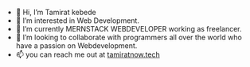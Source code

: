 - 👋 Hi, I’m Tamirat kebede
- 👀 I’m interested in Web Development. 
- 🌱 I’m currently MERNSTACK WEBDEVELOPER working as freelancer.
- 💞️ I’m looking to collaborate with programmers all over the world who have a passion on Webdevelopment.
- 📫 you can reach me out at <a href="tamiratnow.tech">tamiratnow.tech</a>

<!---
kika1s1/kika1s1 is a ✨ special ✨ repository because its `README.md` (this file) appears on your GitHub profile.
You can click the Preview link to take a look at your changes.
--->
